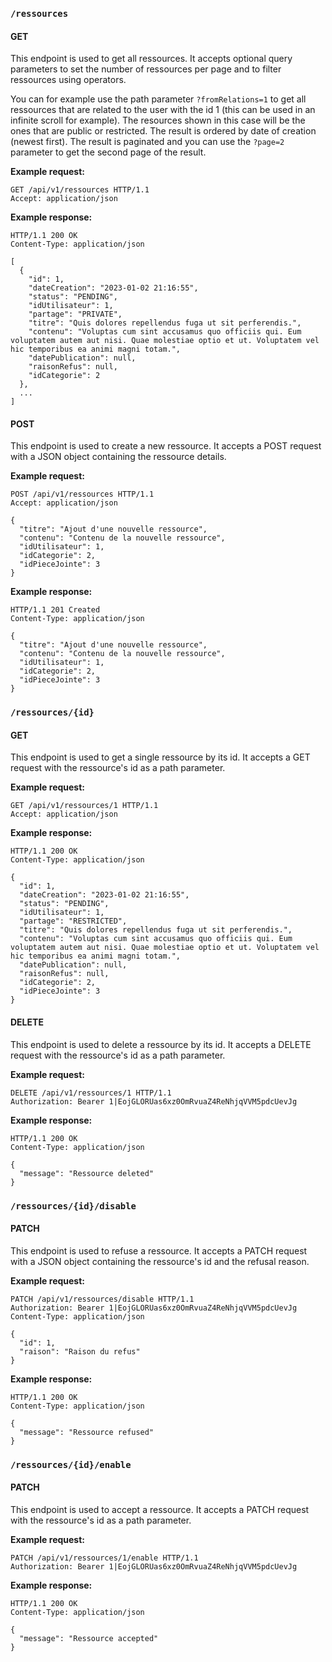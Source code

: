 ### `/ressources`

#### GET

This endpoint is used to get all ressources. It accepts optional query parameters to set the number of ressources per page and to filter ressources using operators.

You can for example use the path parameter `?fromRelations=1` to get all ressources that are related to the user with the id 1 (this can be used in an infinite scroll for example). 
The resources shown in this case will be the ones that are public or restricted. The result is ordered by date of creation (newest first). 
The result is paginated and you can use the `?page=2` parameter to get the second page of the result.

**Example request:**

```http
GET /api/v1/ressources HTTP/1.1
Accept: application/json
```

**Example response:**

```http
HTTP/1.1 200 OK
Content-Type: application/json

[
  {
    "id": 1,
    "dateCreation": "2023-01-02 21:16:55",
    "status": "PENDING",
    "idUtilisateur": 1,
    "partage": "PRIVATE",
    "titre": "Quis dolores repellendus fuga ut sit perferendis.",
    "contenu": "Voluptas cum sint accusamus quo officiis qui. Eum voluptatem autem aut nisi. Quae molestiae optio et ut. Voluptatem vel hic temporibus ea animi magni totam.",
    "datePublication": null,
    "raisonRefus": null,
    "idCategorie": 2
  },
  ...
]
```

#### POST

This endpoint is used to create a new ressource. It accepts a POST request with a JSON object containing the ressource details.

**Example request:**

```http
POST /api/v1/ressources HTTP/1.1
Accept: application/json

{
  "titre": "Ajout d'une nouvelle ressource",
  "contenu": "Contenu de la nouvelle ressource",
  "idUtilisateur": 1,
  "idCategorie": 2,
  "idPieceJointe": 3
}
```

**Example response:**

```http
HTTP/1.1 201 Created
Content-Type: application/json

{
  "titre": "Ajout d'une nouvelle ressource",
  "contenu": "Contenu de la nouvelle ressource",
  "idUtilisateur": 1,
  "idCategorie": 2,
  "idPieceJointe": 3
}
```

### `/ressources/{id}`

#### GET

This endpoint is used to get a single ressource by its id. It accepts a GET request with the ressource's id as a path parameter.

**Example request:**

```http
GET /api/v1/ressources/1 HTTP/1.1
Accept: application/json

```

**Example response:**

```http
HTTP/1.1 200 OK
Content-Type: application/json

{
  "id": 1,
  "dateCreation": "2023-01-02 21:16:55",
  "status": "PENDING",
  "idUtilisateur": 1,
  "partage": "RESTRICTED",
  "titre": "Quis dolores repellendus fuga ut sit perferendis.",
  "contenu": "Voluptas cum sint accusamus quo officiis qui. Eum voluptatem autem aut nisi. Quae molestiae optio et ut. Voluptatem vel hic temporibus ea animi magni totam.",
  "datePublication": null,
  "raisonRefus": null,
  "idCategorie": 2,
  "idPieceJointe": 3
}

```

#### DELETE

This endpoint is used to delete a ressource by its id. It accepts a DELETE request with the ressource's id as a path parameter.

**Example request:**

```http
DELETE /api/v1/ressources/1 HTTP/1.1
Authorization: Bearer 1|EojGLORUas6xz0OmRvuaZ4ReNhjqVVM5pdcUevJg
```

**Example response:**

```http
HTTP/1.1 200 OK
Content-Type: application/json

{
  "message": "Ressource deleted"
}
```

### `/ressources/{id}/disable`

#### PATCH

This endpoint is used to refuse a ressource. It accepts a PATCH request with a JSON object containing the ressource's id and the refusal reason.

**Example request:**

```http
PATCH /api/v1/ressources/disable HTTP/1.1
Authorization: Bearer 1|EojGLORUas6xz0OmRvuaZ4ReNhjqVVM5pdcUevJg
Content-Type: application/json

{
  "id": 1,
  "raison": "Raison du refus"
}
```

**Example response:**
```http
HTTP/1.1 200 OK
Content-Type: application/json

{
  "message": "Ressource refused"
}
```

### `/ressources/{id}/enable`

#### PATCH

This endpoint is used to accept a ressource. It accepts a PATCH request with the ressource's id as a path parameter.

**Example request:**

```http
PATCH /api/v1/ressources/1/enable HTTP/1.1
Authorization: Bearer 1|EojGLORUas6xz0OmRvuaZ4ReNhjqVVM5pdcUevJg
```

**Example response:**

```http
HTTP/1.1 200 OK
Content-Type: application/json

{
  "message": "Ressource accepted"
}
```